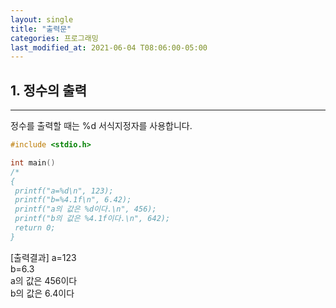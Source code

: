 ```yaml
---
layout: single
title: "출력문"  
categories: 프로그래밍
last_modified_at: 2021-06-04 T08:06:00-05:00
---
```


## 1. 정수의 출력  
---
정수를 출력할 때는 %d 서식지정자를 사용합니다.  
~~~c
#include <stdio.h>

int main()
/*
{
 printf("a=%d\n", 123);
 printf("b=%4.1f\n", 6.42);
 printf("a의 값은 %d이다.\n", 456);
 printf("b의 값은 %4.1f이다.\n", 642);
 return 0;
}
~~~

[출력결과]
a=123  
b=6.3  
a의 값은 456이다  
b의 값은 6.4이다
